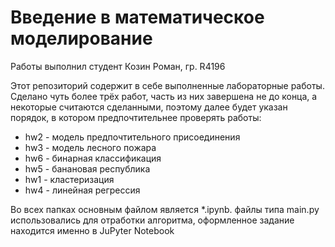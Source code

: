 # Введение в математическое моделирование

Работы выполнил студент Козин Роман, гр. R4196

Этот репозиторий содержит в себе выполненные лабораторные работы. Сделано чуть более трёх работ, часть из них завершена не до конца, а некоторые считаются сделанными, поэтому далее будет указан порядок, в котором предпочтительнее проверять работы:

* hw2 - модель предпочтительного присоединения
* hw3 - модель лесного пожара
* hw6 - бинарная классификация
* hw5 - банановая республика
* hw1 - кластеризация
* hw4 - линейная регрессия

Во всех папках основным файлом является *.ipynb. файлы типа main.py использовались для отработки алгоритма, оформленное задание находится именно в JuPyter Notebook